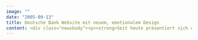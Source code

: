 ```yaml
---
image: ""
date: "2005-09-13"
title: Deutsche Bank Website mit neuem, emotionalem Design
content: <div class="newsbody"><p><strong>Seit heute präsentiert sich das Privat- und Geschäftskundenportal der Deutschen Bank im neuen, attraktiven und modernen Design. Bei der Umsetzung arbeitete die Bank mit den SinnerSchrader Studios Frankfurt zusammen. SinnerSchrader betreut seit 1999 die Online-Aktivitäten für das Privatkundengeschäft der Deutschen Bank.</strong></p><p>Ziel des Relaunches war es, das Selbstverständnis der Bank "Leistung durch Leidenschaft" internetgerecht zu interpretieren und die Usability den aktuellen Nutzungsgewohnheiten anzupassen. Im Ergebnis zeigt sich die aktuelle Website-Generation so wertig und großzügig wie nie zuvor. Verantwortlich hierfür ist ein neues, vollflächiges Format von 1024 x 768 Pixeln, eine freundlichere Farbgebung sowie eine emotionalere Bilderwelt.</p><p>Die Navigation wurde nochmals vereinfacht, die Service-Elemente der Website weiter fokussiert. Alle persönlichen Banking-Funktionen sind jetzt bereits auf der Einstiegsseite schnell anwählbar. Eine klare und präzise Sprache sowie die fünfspaltige Struktur sorgen jederzeit für eine hervorragende Orientierung.</p><p><a class="news-backlink" href="/de/"><svg class="svg-ico svg-ico--arrow-left"><use xlink&#58;href="#arrow-down"></use></svg>Zurück zur Presse Übersicht</a></p></div>
---
```

